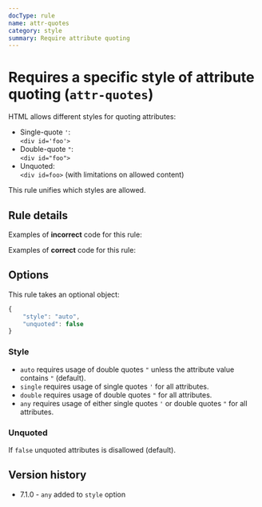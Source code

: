 ```yaml
---
docType: rule
name: attr-quotes
category: style
summary: Require attribute quoting
---
```


# Requires a specific style of attribute quoting (`attr-quotes`)

HTML allows different styles for quoting attributes:

- Single-quote `'`:  
  `<div id='foo'>`
- Double-quote `"`:  
  `<div id="foo">`
- Unquoted:  
  `<div id=foo>` (with limitations on allowed content)

This rule unifies which styles are allowed.

## Rule details

Examples of **incorrect** code for this rule:

<validate name="incorrect" rules="attr-quotes">
    <p class='foo'></p>
</validate>

Examples of **correct** code for this rule:

<validate name="correct" rules="attr-quotes">
    <p class="foo"></p>
</validate>

## Options

This rule takes an optional object:

```javascript
{
	"style": "auto",
	"unquoted": false
}
```

### Style

- `auto` requires usage of double quotes `"` unless the attribute value contains `"` (default).
- `single` requires usage of single quotes `'` for all attributes.
- `double` requires usage of double quotes `"` for all attributes.
- `any` requires usage of either single quotes `'` or double quotes `"` for all attributes.

### Unquoted

If `false` unquoted attributes is disallowed (default).

## Version history

- 7.1.0 - `any` added to `style` option
